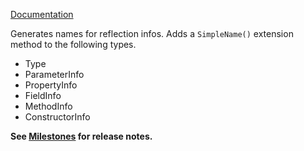﻿[Documentation](https://github.com/VerifyTests/SimpleInfoName)

Generates names for reflection infos. Adds a `SimpleName()` extension method to the following types.

 * Type
 * ParameterInfo
 * PropertyInfo
 * FieldInfo
 * MethodInfo
 * ConstructorInfo

**See [Milestones](https://github.com/VerifyTests/SimpleInfoName/milestones?state=closed) for release notes.**

